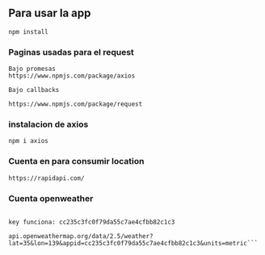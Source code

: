 ## Para usar la app

```npm install```

### Paginas usadas para el request
```
Bajo promesas
https://www.npmjs.com/package/axios

Bajo callbacks

https://www.npmjs.com/package/request
```

### instalacion de axios 

```npm i axios```

### Cuenta en para consumir location

```https://rapidapi.com/```

### Cuenta  openweather

```https://home.openweathermap.org/

key funciona: cc235c3fc0f79da55c7ae4cfbb82c1c3

api.openweathermap.org/data/2.5/weather?lat=35&lon=139&appid=cc235c3fc0f79da55c7ae4cfbb82c1c3&units=metric```